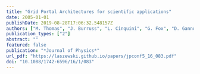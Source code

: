 ```yaml
---
title: "Grid Portal Architectures for scientific applications"
date: 2005-01-01
publishDate: 2019-08-28T17:06:32.548157Z
authors: ["M. Thomas", "J. Burruss", "L. Cinquini", "G. Fox", "D. Gannon", "L. Glilbert", "Gregor von Laszewski", "K. Jackson", "D. Middleton", "R. Moore", "M. Pierce", "B. Plale", "A. Rajasekar", "R. Regno", "E. Roberts", "D. Schissel", "A. Seth", "W. Schroeder"]
publication_types: ["2"]
abstract: ""
featured: false
publication: "*Journal of Physics*"
url_pdf: "https://laszewski.github.io/papers/jpconf5_16_083.pdf"
doi: "10.1088/1742-6596/16/1/083"
---
```


